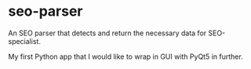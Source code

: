 # seo-parser
An SEO parser that detects and return the necessary data for SEO-specialist.

My first Python app that I would like to wrap in GUI with PyQt5 in further.
